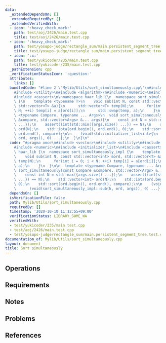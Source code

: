 ```yaml
---
data:
  _extendedDependsOn: []
  _extendedRequiredBy: []
  _extendedVerifiedWith:
  - icon: ':heavy_check_mark:'
    path: test/aoj/2426/main.test.cpp
    title: test/aoj/2426/main.test.cpp
  - icon: ':heavy_check_mark:'
    path: test/yosupo-judge/rectangle_sum/main.persistent_segment_tree.test.cpp
    title: test/yosupo-judge/rectangle_sum/main.persistent_segment_tree.test.cpp
  - icon: ':x:'
    path: test/yukicoder/235/main.test.cpp
    title: test/yukicoder/235/main.test.cpp
  _pathExtension: cpp
  _verificationStatusIcon: ':question:'
  attributes:
    links: []
  bundledCode: "#line 2 \"Mylib/Utils/sort_simultaneously.cpp\"\n#include <vector>\n\
    #include <utility>\n#include <algorithm>\n#include <numeric>\n#include <initializer_list>\n\
    #include <cassert>\n\nnamespace haar_lib {\n  namespace sort_simultaneously_impl\
    \ {\n    template <typename T>\n    void sub(int N, const std::vector<int> &ord,\
    \ std::vector<T> &a){\n      std::vector<T> temp(N);\n      for(int i = 0; i <\
    \ N; ++i) temp[i] = a[ord[i]];\n      std::swap(temp, a);\n    }\n  }\n\n  template\
    \ <typename Compare, typename ... Args>\n  void sort_simultaneously(const Compare\
    \ &compare, std::vector<Args> &... args){\n    const int N = std::max({args.size()\
    \ ...});\n    assert((int)std::min({args.size() ...}) == N);\n    std::vector<int>\
    \ ord(N);\n    std::iota(ord.begin(), ord.end(), 0);\n    std::sort(ord.begin(),\
    \ ord.end(), compare);\n\n    (void)std::initializer_list<int>{\n      (void(sort_simultaneously_impl::sub(N,\
    \ ord, args)), 0) ...};\n  }\n}\n"
  code: "#pragma once\n#include <vector>\n#include <utility>\n#include <algorithm>\n\
    #include <numeric>\n#include <initializer_list>\n#include <cassert>\n\nnamespace\
    \ haar_lib {\n  namespace sort_simultaneously_impl {\n    template <typename T>\n\
    \    void sub(int N, const std::vector<int> &ord, std::vector<T> &a){\n      std::vector<T>\
    \ temp(N);\n      for(int i = 0; i < N; ++i) temp[i] = a[ord[i]];\n      std::swap(temp,\
    \ a);\n    }\n  }\n\n  template <typename Compare, typename ... Args>\n  void\
    \ sort_simultaneously(const Compare &compare, std::vector<Args> &... args){\n\
    \    const int N = std::max({args.size() ...});\n    assert((int)std::min({args.size()\
    \ ...}) == N);\n    std::vector<int> ord(N);\n    std::iota(ord.begin(), ord.end(),\
    \ 0);\n    std::sort(ord.begin(), ord.end(), compare);\n\n    (void)std::initializer_list<int>{\n\
    \      (void(sort_simultaneously_impl::sub(N, ord, args)), 0) ...};\n  }\n}\n"
  dependsOn: []
  isVerificationFile: false
  path: Mylib/Utils/sort_simultaneously.cpp
  requiredBy: []
  timestamp: '2020-10-10 11:12:55+09:00'
  verificationStatus: LIBRARY_SOME_WA
  verifiedWith:
  - test/yukicoder/235/main.test.cpp
  - test/aoj/2426/main.test.cpp
  - test/yosupo-judge/rectangle_sum/main.persistent_segment_tree.test.cpp
documentation_of: Mylib/Utils/sort_simultaneously.cpp
layout: document
title: Sort simultaneously
---
```


## Operations

## Requirements

## Notes

## Problems

## References
